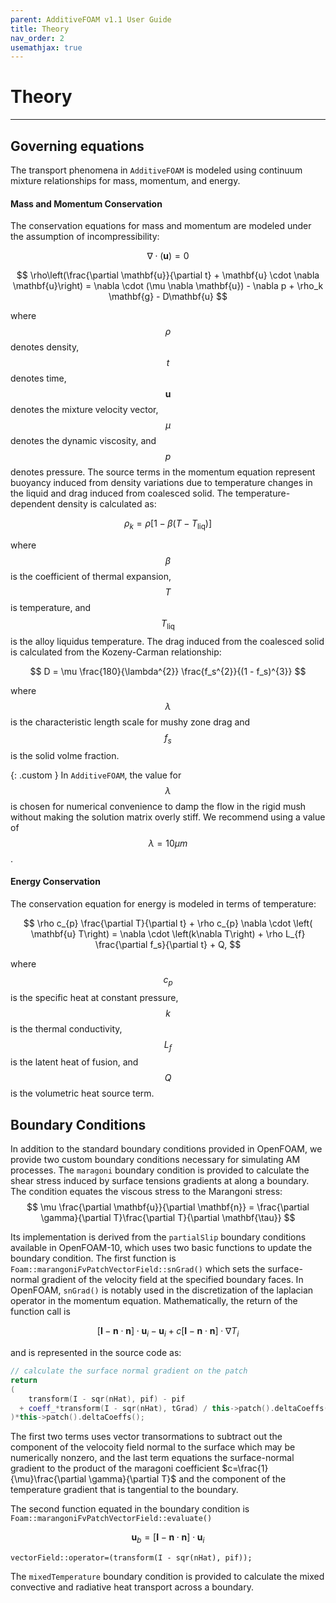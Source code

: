 ```yaml
---
parent: AdditiveFOAM v1.1 User Guide
title: Theory
nav_order: 2
usemathjax: true
---
```


# Theory

---

## Governing equations

The transport phenomena in `AdditiveFOAM` is modeled using continuum mixture relationships for mass, momentum, and energy.

#### Mass and Momentum Conservation
The conservation equations for mass and momentum are modeled under the assumption of incompressibility:

$$
\nabla \cdot (\mathbf{u}) = 0
$$

$$
\rho\left(\frac{\partial \mathbf{u}}{\partial t} + \mathbf{u} \cdot \nabla \mathbf{u}\right) = \nabla \cdot (\mu \nabla \mathbf{u}) - \nabla p +  \rho_k \mathbf{g} - D\mathbf{u}
$$

where $$\rho$$ denotes density, $$t$$ denotes time, $$\mathbf{u}$$ denotes the mixture velocity vector, $$\mu$$ denotes the dynamic viscosity, and $$p$$ denotes pressure. The source terms in the momentum equation represent buoyancy induced from density variations due to temperature changes in the liquid and drag induced from coalesced solid. The temperature-dependent density is calculated as:

$$
\rho_k = \rho \left[1 - \beta \left(T - T_{\text{liq}}\right)\right]
$$

where $$\beta$$ is the coefficient of thermal expansion, $$T$$ is temperature, and $$T_{\text{liq}}$$ is the alloy liquidus temperature. The drag induced from the coalesced solid is calculated from the Kozeny-Carman relationship:

$$
D = \mu \frac{180}{\lambda^{2}}  \frac{f_s^{2}}{(1 - f_s)^{3}}
$$

where $$\lambda$$ is the characteristic length scale for mushy zone drag and $$f_s$$ is the solid volme fraction.

{: .custom }
In `AdditiveFOAM`, the value for $$\lambda$$ is chosen for numerical convenience to damp the flow in the rigid mush without making the solution matrix overly stiff. We recommend using a value of $$\lambda = 10 \mu m$$.

#### Energy Conservation
The conservation equation for energy is modeled in terms of temperature:

$$
\rho c_{p} \frac{\partial T}{\partial t} + \rho c_{p} \nabla \cdot \left( \mathbf{u} T\right) = \nabla \cdot \left(k\nabla T\right) + \rho L_{f} \frac{\partial f_s}{\partial t} + Q,
$$

where $$c_p$$ is the specific heat at constant pressure, $$k$$ is the thermal conductivity, $$L_f$$ is the latent heat of fusion, and $$Q$$ is the volumetric heat source term.

## Boundary Conditions
In addition to the standard boundary conditions provided in OpenFOAM, we provide two custom boundary conditions necessary for simulating AM processes.
The ```maragoni``` boundary condition is provided to calculate the shear stress induced by surface tensions gradients at along a boundary. The condition equates the viscous stress to the Marangoni stress:
$$
\mu \frac{\partial \mathbf{u}}{\partial \mathbf{n}} = \frac{\partial \gamma}{\partial T}\frac{\partial T}{\partial \mathbf{\tau}}
$$

Its implementation is derived from the ```partialSlip``` boundary conditions available in OpenFOAM-10, which uses two basic functions to update the boundary condition. The first function is ```Foam::marangoniFvPatchVectorField::snGrad()``` which sets the surface-normal gradient of the velocity field at the specified boundary faces. In OpenFOAM, ```snGrad()``` is notably used in the discretization of the laplacian operator in the momentum equation. Mathematically, the return of the function call is

$$
[\mathbf{I} - \mathbf{n}\cdot\mathbf{n}] \cdot\mathbf{u}_{i} - \mathbf{u}_{i} + c[\mathbf{I} - \mathbf{n}\cdot\mathbf{n}] \cdot \nabla T_{i}
$$

and is represented in the source code as:
```cpp
// calculate the surface normal gradient on the patch
return
(
    transform(I - sqr(nHat), pif) - pif
  + coeff_*transform(I - sqr(nHat), tGrad) / this->patch().deltaCoeffs()
)*this->patch().deltaCoeffs();
```
The first two terms uses vector transormations to subtract out the component of the velocoity field normal to the surface which may be numerically nonzero, and the last term equations the surface-normal gradient to the product of the maragoni coefficient $c=\frac{1}{\mu}\frac{\partial \gamma}{\partial T}$ and the component of the temperature gradient that is tangential to the boundary.

The second function equated in the boundary condition is ```Foam::marangoniFvPatchVectorField::evaluate()```

$$
\mathbf{u}_{b} = [\mathbf{I} - \mathbf{n}\cdot\mathbf{n}] \cdot\mathbf{u}_{i}
$$

```
vectorField::operator=(transform(I - sqr(nHat), pif));
```

The ```mixedTemperature``` boundary condition is provided to calculate the mixed convective and radiative heat transport across a boundary. 
